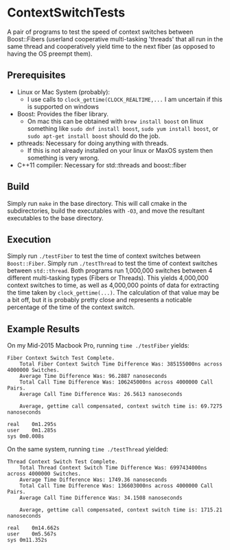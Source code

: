 # ContextSwitchTests

A pair of programs to test the speed of context switches between Boost::Fibers (userland cooperative multi-tasking 'threads' that all run in the same thread and cooperatively yield time to the next fiber (as opposed to having the OS preempt them).

## Prerequisites
 - Linux or Mac System (probably):
   - I use calls to `clock_gettime(CLOCK_REALTIME,...` I am uncertain if this is supported on windows
 - Boost: Provides the fiber library.
   - On mac this can be obtained with `brew install boost` on linux something like `sudo dnf install boost`, `sudo yum install boost`, or `sudo apt-get install boost` should do the job.
 - pthreads: Necessary for doing anything with threads.
   - If this is not already installed on your linux or MaxOS system then something is very wrong.
 - C++11 compiler: Necessary for std::threads and boost::fiber

## Build
Simply run `make` in the base directory. This will call cmake in the subdirectories, build the executables with `-O3`, and move the resultant executables to the base directory.

## Execution
Simply run `./testFiber` to test the time of context switches between `Boost::Fiber`.
Simply run `./testThread` to test the time of context switches between `std::thread`.
Both programs run 1,000,000 switches between 4 different multi-tasking types (Fibers or Threads).
This yields 4,000,000 context switches to time, as well as 4,000,000 points of data for extracting the time taken by `clock_gettime(...)`. The calculation of that value may be a bit off, but it is probably pretty close and represents a noticable percentage of the time of the context switch.
## Example Results
On my Mid-2015 Macbook Pro, running `time ./testFiber` yields:
```
Fiber Context Switch Test Complete.
    Total Fiber Context Switch Time Difference Was: 385155000ns across 4000000 Switches.
	Average Time Difference Was: 96.2887 nanoseconds
    Total Call Time Difference Was: 106245000ns across 4000000 Call Pairs.
	Average Call Time Difference Was: 26.5613 nanoseconds

    Average, gettime call compensated, context switch time is: 69.7275 nanoseconds

real	0m1.295s
user	0m1.285s
sys	0m0.008s
```
On the same system, running `time ./testThread` yielded:
```
Thread Context Switch Test Complete.
    Total Thread Context Switch Time Difference Was: 6997434000ns across 4000000 Switches.
	Average Time Difference Was: 1749.36 nanoseconds
    Total Call Time Difference Was: 136603000ns across 4000000 Call Pairs.
	Average Call Time Difference Was: 34.1508 nanoseconds

    Average, gettime call compensated, context switch time is: 1715.21 nanoseconds

real	0m14.662s
user	0m5.567s
sys	0m11.352s
```